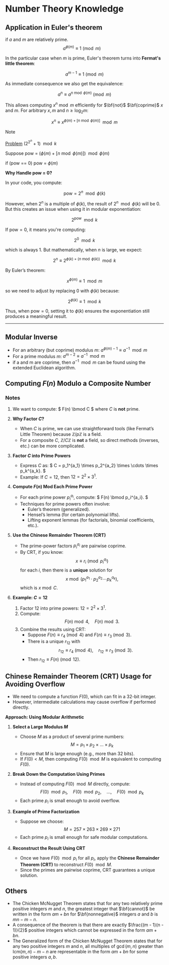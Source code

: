 # Number Theory Knowledge

## Application in Euler's theorem

$\text{if } a \text{ and } m \text{ are relatively prime.}$
$$a^{\phi(m)} \equiv 1 \pmod m \quad $$

In the particular case when $m$ is prime, Euler's theorem turns into **Fermat's little theorem**:

$$a^{m - 1} \equiv 1 \pmod m$$

As immediate consequence we also get the equivalence:

$$a^n \equiv a^{n \bmod \phi(m)} \pmod m$$

This allows computing $x^n \bmod m$ efficiently for $\bf{not}$ $\bf{coprime}$ $x$ and $m$.
For arbitrary $x, m$ and $n \geq \log_2 m$:

$$x^{n}\equiv x^{\phi(m)+[n \bmod \phi(m)]} \mod m$$

> [!NOTE]
> [Problem](https://codeforces.com/gym/100975/problem/F) $(2^{2^n} + 1)\mod k$
>
> Suppose pow = $(\phi(m)+[n \bmod \phi(m)]) \mod \phi(m)$
>
> if (pow == 0) pow = $\phi(m)$

**Why Handle pow = 0?**

In your code, you compute:

$$
\text{pow} = 2^n \mod \phi(k)
$$

However, when $2^n$ is a multiple of $\phi(k)$, the result of $2^n \mod \phi(k)$ will be 0. But this creates an issue when using it in modular exponentiation:

$$
2^{\text{pow}} \mod k
$$

If $\text{pow} = 0$, it means you're computing:

$$
2^0 \mod k
$$

which is always 1. But mathematically, when $n$ is large, we expect:

$$
2^n \equiv 2^{\phi(k) + (n \bmod \phi(k))} \mod k
$$

By Euler’s theorem:

$$
x^{\phi(m)} \equiv 1 \mod m
$$

so we need to adjust by replacing $0$ with $\phi(k)$ because:

$$
2^{\phi(k)} \equiv 1 \mod k
$$

Thus, when $\text{pow} = 0$, setting it to $\phi(k)$ ensures the exponentiation still produces a meaningful result.

---

## Modular Inverse

* For an arbitrary (but coprime) modulus $m$: $a ^ {\phi (m) - 1} \equiv a ^{-1} \mod m$
* For a prime modulus $m$: $a ^ {m - 2} \equiv a ^ {-1} \mod m$
* if a and m are coprime, then $a ^ {-1} \mod m$ can be found using the extended Euclidean algorithm.

## Computing $F(n)$ Modulo a Composite Number

### Notes

1.
   We want to compute:
   $
   F(n) \bmod C
   $
   where $C$ is **not** prime.

1. **Why Factor $C$?**  
   * When $C$ is prime, we can use straightforward tools (like Fermat’s Little Theorem) because $\mathbb{Z}/p\mathbb{Z}$ is a field.  
   * For a composite $C$, $\mathbb{Z}/C\mathbb{Z}$ is **not** a field, so direct methods (inverses, etc.) can be more complicated.  

2. **Factor $C$ into Prime Powers**  
   - Express $C$ as:
     $
     C = p_1^{a_1} \times p_2^{a_2} \times \cdots \times p_k^{a_k}.
     $
   - Example: If $C = 12$, then $12 = 2^2 \times 3^1$.

3. **Compute $F(n)$ Mod Each Prime Power**  
   - For each prime power $p_i^{a_i}$, compute:
     $
     F(n) \bmod p_i^{a_i}.
     $
   - Techniques for prime powers often involve:
     - Euler’s theorem (generalized).
     - Hensel’s lemma (for certain polynomial lifts).
     - Lifting exponent lemmas (for factorials, binomial coefficients, etc.).

4. **Use the Chinese Remainder Theorem (CRT)**  
   - The prime-power factors $p_i^{a_i}$ are pairwise coprime.  
   - By CRT, if you know:
     $$
     x \equiv r_i \pmod{p_i^{a_i}}
     $$
     for each $i$, then there is a **unique** solution for
     $$
     x \bmod \bigl(p_1^{a_1} \cdot p_2^{a_2} \cdots p_k^{a_k}\bigr),
     $$
     which is $x \bmod C$.

5. **Example: $C = 12$**  
   1. Factor $12$ into prime powers: $12 = 2^2 \times 3^1$.  
   2. Compute:
      $$
      F(n) \bmod 4, \quad F(n) \bmod 3.
      $$
   3. Combine the results using CRT:
      - Suppose $F(n) \equiv r_4 \pmod{4}$ and $F(n) \equiv r_3 \pmod{3}$.  
      - There is a unique $r_{12}$ with
        $$
        r_{12} \equiv r_4 \pmod{4}, \quad
        r_{12} \equiv r_3 \pmod{3}.
        $$
      - Then $r_{12} \equiv F(n) \pmod{12}$.

## **Chinese Remainder Theorem (CRT) Usage for Avoiding Overflow**

- We need to compute a function $F(0)$, which can fit in a 32-bit integer.
- However, intermediate calculations may cause overflow if performed directly.

**Approach: Using Modular Arithmetic**
1. **Select a Large Modulus $M$**  
   - Choose $M$ as a product of several prime numbers:  
     $$ M = p_1 \times p_2 \times \dots \times p_k $$
   - Ensure that $M$ is large enough (e.g., more than 32 bits).  
   - If $F(0) < M$, then computing $F(0) \mod M$ is equivalent to computing $F(0)$.

2. **Break Down the Computation Using Primes**  
   - Instead of computing $F(0) \mod M$ directly, compute:  
     $$ F(0) \mod p_1, \quad F(0) \mod p_2, \quad \dots, \quad F(0) \mod p_k $$
   - Each prime $p_i$ is small enough to avoid overflow.

3. **Example of Prime Factorization**
   - Suppose we choose:
     $$ M = 257 \times 263 \times 269 \times 271 $$
   - Each prime $p_i$ is small enough for safe modular computations.

4. **Reconstruct the Result Using CRT**  
   - Once we have $F(0) \mod p_i$ for all $p_i$, apply the **Chinese Remainder Theorem (CRT)** to reconstruct $F(0) \mod M$.
   - Since the primes are pairwise coprime, CRT guarantees a unique solution.

## Others

* The Chicken McNugget Theorem states that for any two relatively prime positive integers $m$ and $n$, the greatest integer that $\bf{cannot}$ be written in the form $am + bn$ for $\bf{nonnegative}$ integers $a$ and $b$ is $mn - m - n$.
* A consequence of the theorem is that there are exactly $\frac{(m - 1)(n - 1)}{2}$ positive integers which cannot be expressed in the form $am + bn$.
* The Generalized form of the Chicken McNugget Theorem states that for any two positive integers $m$ and $n$, all multiples of $\gcd(m, n)$ greater than $\textrm{lcm}(m, n)-m-n$ are representable in the form $am+bn$ for some positive integers $a, b$.
